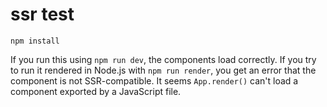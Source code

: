 ssr test
===

```
npm install
```

If you run this using `npm run dev`, the components load correctly. If you try to run it rendered in Node.js with `npm run render`, you get an error that the component is not SSR-compatible. It seems `App.render()` can't load a component exported by a JavaScript file.

